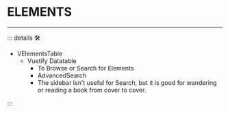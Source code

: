 <script setup>
import ElementGroupIkon from '/vue/ElementGroupIkon.vue'
import BTitle from '/vue/BTitle.vue'
</script>

# <div class="d-flex justify-center text-h1">ELEMENTS</div>

<ElementGroupIkon imageLink="/PlantaBeta/Teori/Elements/Labor/LaborOverview" imageSource='/Ikon/Labor_Ikon.png'/>

<ElementGroupIkon imageLink="/PlantaBeta/Teori/Elements/Soma/SomaOverview" imageSource='/Ikon/Soma_Ikon.png'/>

<ElementGroupIkon imageLink="/PlantaBeta/Teori/Elements/Ekos/EkosOverview" imageSource='/Ikon/Ekos_Ikon.png'/>

<ElementGroupIkon imageLink="/PlantaBeta/Teori/Elements/Via/ViaOverview" imageSource='/Ikon/Via_Ikon.png'/>

<ElementGroupIkon imageLink="/PlantaBeta/Teori/Elements/Motor/MotorOverview" imageSource='/Ikon/Motor_Ikon.png'/>

<ElementGroupIkon imageLink="/PlantaBeta/Teori/Elements/Anima/AnimaOverview" imageSource='/Ikon/Anima_Ikon.png'/>

---

<!-- =================================================== -->
<!-- =================================================== -->
<!-- =================================================== -->
<!-- =================================================== -->
<!-- =================================================== -->
::: details 🛠

- VElementsTable
    - Vuetify Datatable
        - To Browse or Search for Elements
        - AdvancedSearch
        - The sidebar isn't useful for Search, but it is good for wandering or reading a book from cover to cover.

:::
